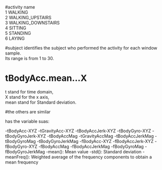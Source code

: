 #activity name  
1 WALKING      
2 WALKING_UPSTAIRS     
3 WALKING_DOWNSTAIRS     
4 SITTING    
5 STANDING    
6 LAYING     

#subject
identifies the subject who performed the activity for each window sample.    
Its range is from 1 to 30. 


#  tBodyAcc.mean...X
t stand for time domain,   
X stand for  the x axis,   
mean stand for Standard deviation.

#the others are similar

has the variable suas:     

-tBodyAcc-XYZ
-tGravityAcc-XYZ
-tBodyAccJerk-XYZ
-tBodyGyro-XYZ
-tBodyGyroJerk-XYZ
-tBodyAccMag
-tGravityAccMag
-tBodyAccJerkMag
-tBodyGyroMag
-tBodyGyroJerkMag
-fBodyAcc-XYZ
-fBodyAccJerk-XYZ
-fBodyGyro-XYZ
-fBodyAccMag
-fBodyAccJerkMag
-fBodyGyroMag
-fBodyGyroJerkMag
-mean(): Mean value
-std(): Standard deviation
-meanFreq(): Weighted average of the frequency components to obtain a mean frequency





